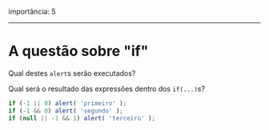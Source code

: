 importância: 5

---

# A questão sobre "if"

Qual destes `alert`s serão executados?

Qual será o resultado das expressões dentro dos `if(...)`s?

```js
if (-1 || 0) alert( 'primeiro' );
if (-1 && 0) alert( 'segundo' );
if (null || -1 && 1) alert( 'terceiro' );
```
